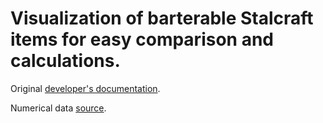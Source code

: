 # Visualization of barterable Stalcraft items for easy comparison and calculations.

Original [developer's documentation](https://eapi.stalcraft.net/items.html).

Numerical data [source](https://docs.google.com/spreadsheets/d/1XGOHPJwlgGqj3KL12kQNNu3qv6iy_cLC_wFNN76B9Mo/).